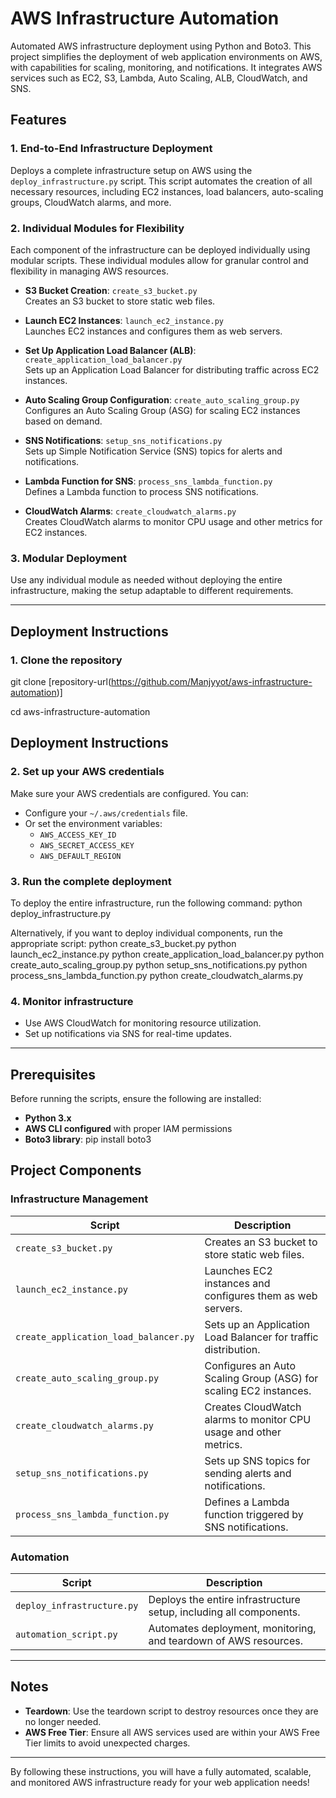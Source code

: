 # AWS Infrastructure Automation

Automated AWS infrastructure deployment using Python and Boto3. This project simplifies the deployment of web application environments on AWS, with capabilities for scaling, monitoring, and notifications. It integrates AWS services such as EC2, S3, Lambda, Auto Scaling, ALB, CloudWatch, and SNS.

## Features

### 1. **End-to-End Infrastructure Deployment**
Deploys a complete infrastructure setup on AWS using the `deploy_infrastructure.py` script. This script automates the creation of all necessary resources, including EC2 instances, load balancers, auto-scaling groups, CloudWatch alarms, and more.

### 2. **Individual Modules for Flexibility**
Each component of the infrastructure can be deployed individually using modular scripts. These individual modules allow for granular control and flexibility in managing AWS resources.

- **S3 Bucket Creation**: `create_s3_bucket.py`  
  Creates an S3 bucket to store static web files.

- **Launch EC2 Instances**: `launch_ec2_instance.py`  
  Launches EC2 instances and configures them as web servers.

- **Set Up Application Load Balancer (ALB)**: `create_application_load_balancer.py`  
  Sets up an Application Load Balancer for distributing traffic across EC2 instances.

- **Auto Scaling Group Configuration**: `create_auto_scaling_group.py`  
  Configures an Auto Scaling Group (ASG) for scaling EC2 instances based on demand.

- **SNS Notifications**: `setup_sns_notifications.py`  
  Sets up Simple Notification Service (SNS) topics for alerts and notifications.

- **Lambda Function for SNS**: `process_sns_lambda_function.py`  
  Defines a Lambda function to process SNS notifications.

- **CloudWatch Alarms**: `create_cloudwatch_alarms.py`  
  Creates CloudWatch alarms to monitor CPU usage and other metrics for EC2 instances.

### 3. **Modular Deployment**
Use any individual module as needed without deploying the entire infrastructure, making the setup adaptable to different requirements.

---

## Deployment Instructions

### 1. Clone the repository

git clone [repository-url(https://github.com/Manjyyot/aws-infrastructure-automation)]

cd aws-infrastructure-automation

## Deployment Instructions

### 2. Set up your AWS credentials
Make sure your AWS credentials are configured. You can:
- Configure your `~/.aws/credentials` file.
- Or set the environment variables:
  - `AWS_ACCESS_KEY_ID`
  - `AWS_SECRET_ACCESS_KEY`
  - `AWS_DEFAULT_REGION`

### 3. Run the complete deployment
To deploy the entire infrastructure, run the following command:
python deploy_infrastructure.py

Alternatively, if you want to deploy individual components, run the appropriate script:
python create_s3_bucket.py
python launch_ec2_instance.py
python create_application_load_balancer.py
python create_auto_scaling_group.py
python setup_sns_notifications.py
python process_sns_lambda_function.py
python create_cloudwatch_alarms.py
### 4. Monitor infrastructure
- Use AWS CloudWatch for monitoring resource utilization.
- Set up notifications via SNS for real-time updates.

---

## Prerequisites

Before running the scripts, ensure the following are installed:
- **Python 3.x**
- **AWS CLI configured** with proper IAM permissions
- **Boto3 library**:
pip install boto3

## Project Components

### Infrastructure Management

| Script                               | Description                                                                 |
|--------------------------------------|-----------------------------------------------------------------------------|
| `create_s3_bucket.py`                | Creates an S3 bucket to store static web files.                              |
| `launch_ec2_instance.py`            | Launches EC2 instances and configures them as web servers.                  |
| `create_application_load_balancer.py`| Sets up an Application Load Balancer for traffic distribution.              |
| `create_auto_scaling_group.py`       | Configures an Auto Scaling Group (ASG) for scaling EC2 instances.           |
| `create_cloudwatch_alarms.py`        | Creates CloudWatch alarms to monitor CPU usage and other metrics.           |
| `setup_sns_notifications.py`        | Sets up SNS topics for sending alerts and notifications.                    |
| `process_sns_lambda_function.py`    | Defines a Lambda function triggered by SNS notifications.                   |

### Automation

| Script                        | Description                                                               |
|-------------------------------|---------------------------------------------------------------------------|
| `deploy_infrastructure.py`     | Deploys the entire infrastructure setup, including all components.        |
| `automation_script.py`         | Automates deployment, monitoring, and teardown of AWS resources.          |

---

## Notes

- **Teardown**: Use the teardown script to destroy resources once they are no longer needed.
- **AWS Free Tier**: Ensure all AWS services used are within your AWS Free Tier limits to avoid unexpected charges.

---

By following these instructions, you will have a fully automated, scalable, and monitored AWS infrastructure ready for your web application needs!

